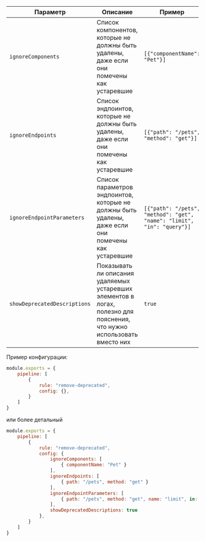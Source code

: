 | Параметр | Описание                                                                                                                | Пример | Типизация | Дефолтное |
|----------|-------------------------------------------------------------------------------------------------------------------------|---------|-----------|-----------|
| `ignoreComponents` | Список компонентов, которые не должны быть удалены, даже если они помечены как устаревшие                               | `[{"componentName": "Pet"}]` | `Array<ComponentDescriptorConfig>` | `[]` |
| `ignoreEndpoints` | Список эндпоинтов, которые не должны быть удалены, даже если они помечены как устаревшие                                | `[{"path": "/pets", "method": "get"}]` | `Array<EndpointDescriptorConfig>` | `[]` |
| `ignoreEndpointParameters` | Список параметров эндпоинтов, которые не должны быть удалены, даже если они помечены как устаревшие                     | `[{"path": "/pets", "method": "get", "name": "limit", "in": "query"}]` | `Array<ParameterDescriptorConfig>` | `[]` |
| `showDeprecatedDescriptions` | Показывать ли описания удаляемых устаревших элементов в логах, полезно для пояснения, что нужно использовать вместо них | `true` | `boolean` | `false` |

Пример конфигурации:

```js
module.exports = {
    pipeline: [
        {
            rule: "remove-deprecated",
            config: {},
        }
    ]
}
```

или более детальный

```js
module.exports = {
    pipeline: [
        {
            rule: "remove-deprecated",
            config: {
                ignoreComponents: [
                    { componentName: "Pet" }
                ],
                ignoreEndpoints: [
                    { path: "/pets", method: "get" }
                ],
                ignoreEndpointParameters: [
                    { path: "/pets", method: "get", name: "limit", in: "query" }
                ],
                showDeprecatedDescriptions: true
            },
        }
    ]
}
```